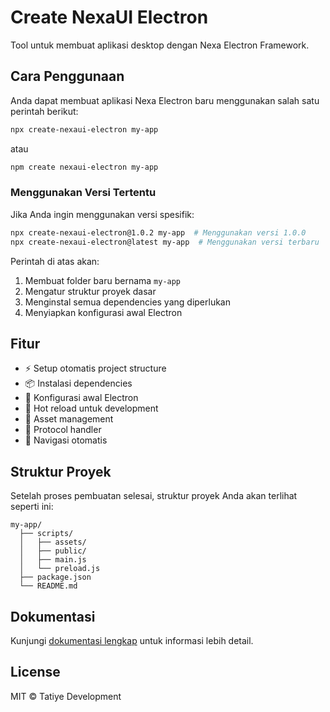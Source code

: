 # Create NexaUI Electron

Tool untuk membuat aplikasi desktop dengan Nexa Electron Framework.

## Cara Penggunaan

Anda dapat membuat aplikasi Nexa Electron baru menggunakan salah satu perintah berikut:

```bash
npx create-nexaui-electron my-app
```

atau

```bash
npm create nexaui-electron my-app
```

### Menggunakan Versi Tertentu

Jika Anda ingin menggunakan versi spesifik:

```bash
npx create-nexaui-electron@1.0.2 my-app  # Menggunakan versi 1.0.0
npx create-nexaui-electron@latest my-app  # Menggunakan versi terbaru
```

Perintah di atas akan:

1. Membuat folder baru bernama `my-app`
2. Mengatur struktur proyek dasar
3. Menginstal semua dependencies yang diperlukan
4. Menyiapkan konfigurasi awal Electron

## Fitur

- ⚡️ Setup otomatis project structure
- 📦 Instalasi dependencies
- 🔧 Konfigurasi awal Electron
- 🔄 Hot reload untuk development
- 🎨 Asset management
- 🔗 Protocol handler
- 🧭 Navigasi otomatis

## Struktur Proyek

Setelah proses pembuatan selesai, struktur proyek Anda akan terlihat seperti ini:

```
my-app/
  ├── scripts/
  │   ├── assets/
  │   ├── public/
  │   ├── main.js
  │   └── preload.js
  ├── package.json
  └── README.md
```

## Dokumentasi

Kunjungi [dokumentasi lengkap](https://tatiye.net/doc) untuk informasi lebih detail.

## License

MIT © Tatiye Development
